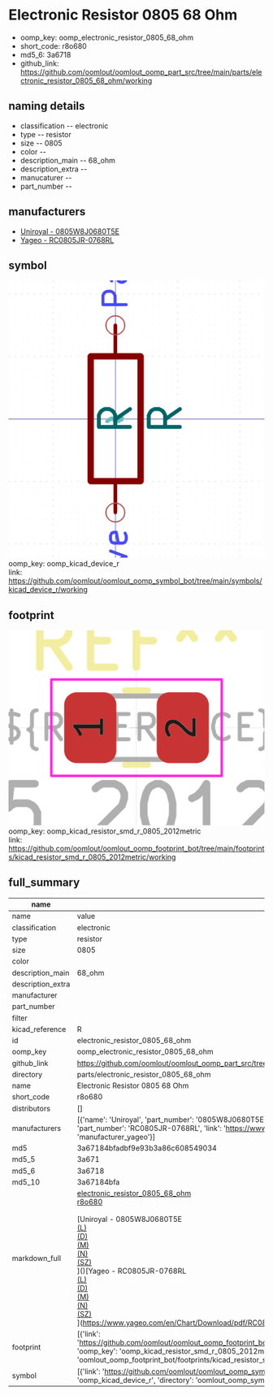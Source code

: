 # Electronic Resistor 0805 68 Ohm

  
* oomp_key: oomp_electronic_resistor_0805_68_ohm 
* short_code: r8o680
* md5_6: 3a6718  
* github_link: https://github.com/oomlout/oomlout_oomp_part_src/tree/main/parts/electronic_resistor_0805_68_ohm/working  
## naming details
* classification -- electronic
* type -- resistor
* size -- 0805
* color -- 
* description_main -- 68_ohm
* description_extra -- 
* manucaturer -- 
* part_number -- 


## manufacturers
* [Uniroyal - 0805W8J0680T5E]()  
* [Yageo - RC0805JR-0768RL](https://www.yageo.com/en/Chart/Download/pdf/RC0805JR-0768RL)  

## symbol

![](symbol/0/working/working_600.png)  
oomp_key: oomp_kicad_device_r  
link: https://github.com/oomlout/oomlout_oomp_symbol_bot/tree/main/symbols/kicad_device_r/working  

## footprint

![](footprint/0/working/working_600.png)  
oomp_key: oomp_kicad_resistor_smd_r_0805_2012metric  
link: https://github.com/oomlout/oomlout_oomp_footprint_bot/tree/main/footprints/kicad_resistor_smd_r_0805_2012metric/working  

## full_summary
| name | value | 
| --- | --- | 
| name | value | 
| classification | electronic | 
| type | resistor | 
| size | 0805 | 
| color |  | 
| description_main | 68_ohm | 
| description_extra |  | 
| manufacturer |  | 
| part_number |  | 
| filter |  | 
| kicad_reference | R | 
| id | electronic_resistor_0805_68_ohm | 
| oomp_key | oomp_electronic_resistor_0805_68_ohm | 
| github_link | https://github.com/oomlout/oomlout_oomp_part_src/tree/main/parts/electronic_resistor_0805_68_ohm/working | 
| directory | parts/electronic_resistor_0805_68_ohm | 
| name | Electronic Resistor 0805 68 Ohm | 
| short_code | r8o680 | 
| distributors | [] | 
| manufacturers | [{'name': 'Uniroyal', 'part_number': '0805W8J0680T5E', 'link': '', 'id': 'manufacturer_uniroyal'}, {'name': 'Yageo', 'part_number': 'RC0805JR-0768RL', 'link': 'https://www.yageo.com/en/Chart/Download/pdf/RC0805JR-0768RL', 'id': 'manufacturer_yageo'}] | 
| md5 | 3a67184bfadbf9e93b3a86c608549034 | 
| md5_5 | 3a671 | 
| md5_6 | 3a6718 | 
| md5_10 | 3a67184bfa | 
| markdown_full | [electronic_resistor_0805_68_ohm](https://github.com/oomlout/oomlout_oomp_part_src/tree/main/parts/electronic_resistor_0805_68_ohm/working)<br>[r8o680](https://github.com/oomlout/oomlout_oomp_part_src/tree/main/parts/electronic_resistor_0805_68_ohm/working)<br><br>[Uniroyal - 0805W8J0680T5E<br>[(L)<br>](https://www.lcsc.com/search?q=0805W8J0680T5E)[(D)<br>](https://www.digikey.com/en/products?,keywords=0805W8J0680T5E)[(M)<br>](https://www.mouser.com/Search/Refine?Keyword=0805W8J0680T5E)[(N)<br>](https://www.newark.com/search?st=0805W8J0680T5E)[(SZ)<br>](https://so.szlcsc.com/global.html?k=0805W8J0680T5E)]()[Yageo - RC0805JR-0768RL<br>[(L)<br>](https://www.lcsc.com/search?q=RC0805JR-0768RL)[(D)<br>](https://www.digikey.com/en/products?,keywords=RC0805JR-0768RL)[(M)<br>](https://www.mouser.com/Search/Refine?Keyword=RC0805JR-0768RL)[(N)<br>](https://www.newark.com/search?st=RC0805JR-0768RL)[(SZ)<br>](https://so.szlcsc.com/global.html?k=RC0805JR-0768RL)](https://www.yageo.com/en/Chart/Download/pdf/RC0805JR-0768RL) | 
| footprint | [{'link': 'https://github.com/oomlout/oomlout_oomp_footprint_bot/tree/main/foootprntss/kicad_resistor_smd_r_0805_2012metric', 'oomp_key': 'oomp_kicad_resistor_smd_r_0805_2012metric', 'directory': 'oomlout_oomp_footprint_bot/footprints/kicad_resistor_smd_r_0805_2012metric//working/working.kicad_mod'}] | 
| symbol | [{'link': 'https://github.com/oomlout/oomlout_oomp_symbol_bot/tree/main/symbols/kicad_device_r', 'oomp_key': 'oomp_kicad_device_r', 'directory': 'oomlout_oomp_symbol_bot/symbols/kicad_device_r//working/working.kicad_sym'}] | 
